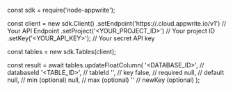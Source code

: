 const sdk = require('node-appwrite');

const client = new sdk.Client()
    .setEndpoint('https://<REGION>.cloud.appwrite.io/v1') // Your API Endpoint
    .setProject('<YOUR_PROJECT_ID>') // Your project ID
    .setKey('<YOUR_API_KEY>'); // Your secret API key

const tables = new sdk.Tables(client);

const result = await tables.updateFloatColumn(
    '<DATABASE_ID>', // databaseId
    '<TABLE_ID>', // tableId
    '', // key
    false, // required
    null, // default
    null, // min (optional)
    null, // max (optional)
    '' // newKey (optional)
);
